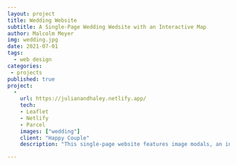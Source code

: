 ```yaml
---
layout: project
title: Wedding Website
subtitle: A Single-Page Wedding Wedsite with an Interactive Map
author: Malcolm Meyer
img: wedding.jpg
date: 2021-07-01
tags:
  - web design
categories: 
 - projects
published: true
project:
  -
    url: https://julianandhaley.netlify.app/
    tech:
    - Leaflet
    - Netlify
    - Parcel
    images: ["wedding"]
    client: "Happy Couple"
    description: "This single-page website features image modals, an interactive map and a contact form. The website is bundled with the Parcel bundler and hosted with Netlify which also takes care of form reponses."

---
```


<!-- also add
this page - https://julianandhaley.netlify.app/
pandemix - https://pandemix.getbounds.com/
PWA Trails - https://pwa-trails.netlify.app/#13/39.5933/-82.58844

-->